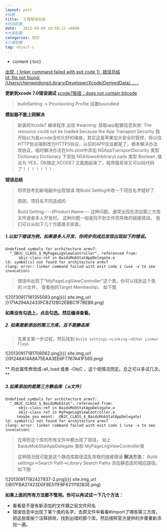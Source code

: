 ```yaml
---
layout: post
#标题
title:  工程错误总结
#时间配置
date:   2015-09-09 10:58:12 +0800
#大类配置
categories: 知识
#小类配置
tag: object-c
---
```


* content
{:toc}

<a href="http://blog.csdn.net/hengshujiyi/article/details/21182813" target="_blank">出现（ linker command failed with exit code 1）错误总结</a><br>
<a href="http://blog.csdn.net/m372897500/article/details/41546395" target="_blank">ld: file not found: /Users/chenweidong/Library/Developer/Xcode/DerivedData/.......</a><br>

**更新到xcode 7.0错误调试**
<a href="http://blog.csdn.net/colin_smile/article/details/47973979" target="_blank">xcode7报错：does not contain bitcode</a><br>


> buildSetting -> Provisioning Profile 设置boundleid 

**模拟器不能上网解决**

> 新装的Xcode7 编译程序 出现 #warning: 获取app配置信息失败: The resource could not be loaded because the App Transport Security 我开始以为是xcode没优化好的缘故，其实这是苹果加大安全的管控，将以往HTTP协议强制改为HTTPS协议，以后的APP应该都是了，根本解决办法 改协议，临时解决办法在Info.plist中添加  NSAppTransportSecurity 类型  Dictionary Dictionary 下添加  NSAllowsArbitraryLoads 类型 Boolean ,值设为  YES，OK搞定,XCODE7 又能跑起来了，程序猿哥哥又可以码代码了！！！！！！！


**错误总结**

> 将项目考到新电脑中出现错误
> 改Build Setting中改一下项目名字就好了
> 
> 原因，项目名不同造成的
> 
> Build Setting----》Product Name---
> 这种问题，通常出现在添加第三方库文件或者多人开发时。
> 这种问题一般是找不到文件而导致的链接错误。 我们可以从如下几个方面着手排查。

##### 1.以如下错误为例，如果是多人开发，你同步完成后发现出现如下的错误。

```shell
Undefined symbols for architecture armv7:  
  "_OBJC_CLASS_$_MyPageLogViewController", referenced from:  
      objc-class-ref in BaiduMobStatAppDelegate.o  
ld: symbol(s) not found for architecture armv7  
clang: error: linker command failed with exit code 1 (use -v to see invocation) 
```

> 错误中出现了“MyPageLogViewController”这个类，你可以找到这个类的.m文件， 查看他的Target Membeship， 如下图

![20130917181355093.png]({{ site.img_url }}171A294A2433FC8212B02EBBC1F7BEB6.png)

**如果没有勾选上，点击勾选。然后编译查看。**

 

##### 2. 如果是新添加的第三方库，且不是静态库

> 先重复第一步过程，然后找到 `Build settings->Linking->Other Linker Flags`

![20130917181708062.png]({{ site.img_url }}91246A14A8A75EAA3EE6F7767A41F565.png)

** 将此属性修改成-all_load  或者 -ObjC ，这个视情况而定。总之可以多试几次。**

 

##### 3.如果添加的是第三方静态库（.a文件）

```shell
Undefined symbols for architecture armv7:  
  "_OBJC_CLASS_$_BaiduMobStat", referenced from:  
      objc-class-ref in BaiduMobStatAppDelegate.o  
      objc-class-ref in MyPageLogViewController.o  
     (maybe you meant: _OBJC_CLASS_$_BaiduMobStatAppDelegate)  
ld: symbol(s) not found for architecture armv7  
clang: error: linker command failed with exit code 1 (use -v to see invocation)  
```

> 在用到这个库的所有文件中都出现了错误， 如上 BaiduMobStatAppDelegate 类和 MyPageLogViewController类
>
> 这种情况就可能是这个静态库路径混乱导致的链接错误
> **解决方法：** Build settings->Search Path->Library Search Paths  添加静态库的相应路径。如下图

![20130917182427937-2.png]({{ site.img_url }}B17FBA27423D0F8E511FBF6211192B3E.png)

**如果上面的所有方法都不管用。你可以再试试一下几个方法：**

* 看看是不是有新添加的文件跟之前文件同名
* 错误信息中出现了某个类的名字，去原文件中看看#import了哪些第三方库，把这些库挨个注释排除，找到出错的那个库，然后按照官方提供的步骤重新添加一遍。